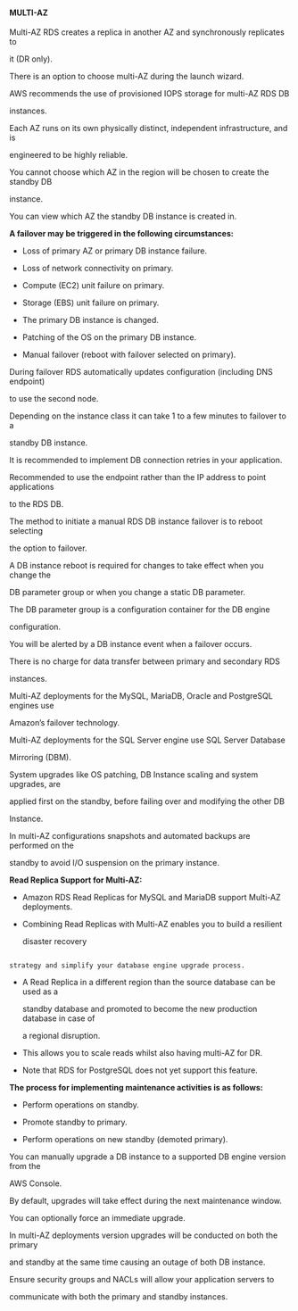 #### MULTI-AZ


Multi-AZ RDS creates a replica in another AZ and synchronously replicates to

it (DR only).


There is an option to choose multi-AZ during the launch wizard.


AWS recommends the use of provisioned IOPS storage for multi-AZ RDS DB

instances.


Each AZ runs on its own physically distinct, independent infrastructure, and is

engineered to be highly reliable.


You cannot choose which AZ in the region will be chosen to create the standby DB

instance.


You can view which AZ the standby DB instance is created in.


**A failover may be triggered in the following circumstances:**


- Loss of primary AZ or primary DB instance failure.

- Loss of network connectivity on primary.

- Compute (EC2) unit failure on primary.

- Storage (EBS) unit failure on primary.

- The primary DB instance is changed.

- Patching of the OS on the primary DB instance.

- Manual failover (reboot with failover selected on primary).


During failover RDS automatically updates configuration (including DNS endpoint)

to use the second node.


Depending on the instance class it can take 1 to a few minutes to failover to a

standby DB instance.


It is recommended to implement DB connection retries in your application.


Recommended to use the endpoint rather than the IP address to point applications

to the RDS DB.


The method to initiate a manual RDS DB instance failover is to reboot selecting

the option to failover.


A DB instance reboot is required for changes to take effect when you change the

DB parameter group or when you change a static DB parameter.


The DB parameter group is a configuration container for the DB engine

configuration.


You will be alerted by a DB instance event when a failover occurs.


There is no charge for data transfer between primary and secondary RDS

instances.


Multi-AZ deployments for the MySQL, MariaDB, Oracle and PostgreSQL engines use

Amazon’s failover technology.


Multi-AZ deployments for the SQL Server engine use SQL Server Database

Mirroring (DBM).


System upgrades like OS patching, DB Instance scaling and system upgrades, are

applied first on the standby, before failing over and modifying the other DB

Instance.


In multi-AZ configurations snapshots and automated backups are performed on the

standby to avoid I/O suspension on the primary instance.


**Read Replica Support for Multi-AZ:**


- Amazon RDS Read Replicas for MySQL and MariaDB support Multi-AZ deployments.

- Combining Read Replicas with Multi-AZ enables you to build a resilient

  disaster recovery


```

strategy and simplify your database engine upgrade process.

```


- A Read Replica in a different region than the source database can be used as a

  standby database and promoted to become the new production database in case of

  a regional disruption.

- This allows you to scale reads whilst also having multi-AZ for DR.

- Note that RDS for PostgreSQL does not yet support this feature.


**The process for implementing maintenance activities is as follows:**


- Perform operations on standby.

- Promote standby to primary.

- Perform operations on new standby (demoted primary).


You can manually upgrade a DB instance to a supported DB engine version from the

AWS Console.


By default, upgrades will take effect during the next maintenance window.


You can optionally force an immediate upgrade.


In multi-AZ deployments version upgrades will be conducted on both the primary

and standby at the same time causing an outage of both DB instance.


Ensure security groups and NACLs will allow your application servers to

communicate with both the primary and standby instances.

